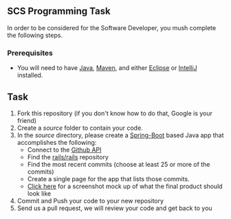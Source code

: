 ## SCS Programming Task

In order to be considered for the Software Developer, you mush complete the following steps. 



### Prerequisites

- You will need to have [Java](http://www.java.com/en/download/), [Maven](https://maven.apache.org/install.html), and either [Eclipse](https://eclipse.org/downloads/) or [IntelliJ](http://www.jetbrains.com/idea/download/) installed.

## Task

1. Fork this repository (if you don't know how to do that, Google is your friend)
2. Create a *source* folder to contain your code. 
3. In the *source* directory, please create a [Spring-Boot](https://spring.io/guides/gs/spring-boot/) based Java app that accomplishes the following:
	- Connect to the [Github API](https://developer.github.com/v3/)
	- Find the [rails/rails](http://github.com/rails/rails) repository
	- Find the most recent commits (choose at least 25 or more of the commits)
	- Create a single page for the app that lists those commits. 
	- [Click here](example.png) for a screenshot mock up of what the final product should look like
4. Commit and Push your code to your new repository
5. Send us a pull request, we will review your code and get back to you


